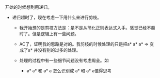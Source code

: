 


开始的时候想到用递归。

* 递归超时了，现在考虑一下用什么来进行剪枝。
    * 我开始想的是剪枝方法是：是不是从简化正则表达式入手。感觉已经不超时了。但是逻辑上有一些问题。
    * AC了，证明我的思路是对的。我剪枝的时候处理的只是把a* a* a* => 变成了a* 并没有别的过多的处理。
    * 处理的过程中有一些细节问题没有考虑周全。如
        
        * a* a* 和 a* a 怎么识别成 a* 和 a* a值得思考 